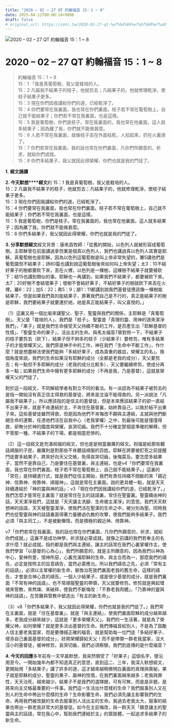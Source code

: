 ```yaml
---
title: "2020 – 02 – 27 QT 約翰福音 15：1 ~ 8"
date: 2025-04-12T00:00:24+0800
draft: false
# original_url: https://cmtc.tw/2020-02-27-qt-%e7%b4%84%e7%bf%b0%e7%a6%8f%e9%9f%b3-15%ef%bc%9a1-8
---
```


![2020 – 02 – 27 QT 約翰福音 15：1 ~ 8](/images/qt.jpg   "2020 – 02 – 27 QT 約翰福音 15：1 ~ 8")

# 2020 – 02 – 27 QT 約翰福音 15：1 ~ 8

> 約翰福音 15：1 ~ 8  
> 15：1 「我是真葡萄樹，我父是栽培的人。  
> 15：2 凡屬我不結果子的枝子，他就剪去；凡結果子的，他就修理乾淨，使枝子結果子更多。  
> 15：3 現在你們因我講給你們的道，已經乾淨了。  
> 15：4 你們要常在我裏面，我也常在你們裏面。枝子若不常在葡萄樹上，自己就不能結果子；你們若不常在我裏面，也是這樣。  
> 15：5 我是葡萄樹，你們是枝子。常在我裏面的，我也常在他裏面，這人就多結果子；因為離了我，你們就不能做甚麼。  
> 15：6 人若不常在我裏面，就像枝子丟在外面枯乾，人拾起來，扔在火裏燒了。  
> 15：7 你們若常在我裏面，我的話也常在你們裏面，凡你們所願意的，祈求，就給你們成就。  
> 15：8 你們多結果子，我父就因此得榮耀，你們也就是我的門徒了。

**1.** **經文誦讀**

**2. 今天默想****經文**約 15：1 我是真葡萄樹，我父是栽培的人。  
15：2 凡屬我不結果子的枝子，他就剪去；凡結果子的，他就修理乾淨，使枝子結果子更多。  
15：3 現在你們因我講給你們的道，已經乾淨了。  
15：4 你們要常在我裏面，我也常在你們裏面。枝子若不常在葡萄樹上，自己就不能結果子；你們若不常在我裏面，也是這樣。  
15：5 我是葡萄樹，你們是枝子。常在我裏面的，我也常在他裏面，這人就多結果子；因為離了我，你們就不能做甚麼。  
15：8 你們多結果子，我父就因此得榮耀，你們也就是我的門徒了。

**3. 分享默想經文**經文背景：康來昌牧師：「從舊約開始，以色列人就被形容成葡萄樹，主耶穌曾在前面講過拿但業是個真以色列人，我們也講過真以色列人其實是耶穌，真葡萄樹也是耶穌，因為以色列這葡萄樹是叫上帝非常失望的，賽5講他們是葡萄園但不結果子；詩80篇也講到說這葡萄樹後來如何叫上帝失望；太3：10不結好果子的樹都要砍下來，丟在火裡，以色列是一棵樹，這棵樹不結果子就要被砍下；結15也講到類似的事。耶穌也一再講到，如果我們不結果子，都要被砍下來。太7：20好樹不會結壞果子；壞樹不會結好果子，不結好果子的樹就砍下來丟在火裡。羅6：22；加5：22；弗5：9；腓1：11都講到說我們基督徒應該像一棵樹能結果子，但是如果我們真的能結果子，靠著我們自己是不行的，真正能結果子的樹是耶穌，我們要結果子就要連於祂，祂是真正能結果子，叫父喜悅的。」

（1）這裏又用一個比喻來講聖父、聖子、聖靈與我們的關係，主耶穌是「真葡萄樹」、天父是「栽培的人」、我們是「枝子」、聖靈是「真理的靈、用神的道來潔淨我們」，「果子」就是我們生命接受天父持續不斷的工作，是否產生出「耶穌基督的性情」、「聖靈生命的果子」，活出主的生命。與馬太福音7章對照一下，不結果子的枝子要剪去（砍下），結果子但不夠多的枝子（少結果子）要修剪，唯有多結果子的才能榮耀天父。我們原是神手中的工作，神在我們「生命中不斷工作」，作什麼？就是想盡辦法使我們能夠「多結好果子，成為貴重的器皿，榮耀主的名」。換個角度來說，我們的生命如果沒有耶穌的成分（全都是老我的成分），天父要剪去；有一點但不多耶穌的成分（老我的成分比較多），天父要繼續修剪，使成分再多一點；如果我們生命中擁有更多耶穌的成分（不再是我，乃是基督），這就是榮耀天父的門徒了。

對於這一段經文，不同解經學者有對立不同的看法。有一派認為不結果子被剪去的是指一開始沒有真正信主得救的基督徒，將來是沈淪不能得救的。另一派說法「凡屬我不結果子」，所以應該指的是信主的基督徒，但是本來應該結果子的卻一直結不出果子來，就是不肯連結於主，不肯住在基督裏，始終靠自己，以致於結不出果子來。這些基督徒雖然得救，但是因為他們不肯悔改不願與主連結，主就與他們斷絕生命的連繫，任憑他們活在自我中心（老我掌權）之中，到最後可能是僅僅得救，卻無分於神的國度與榮耀，哀哭切齒。我們不十分確定那個是準確的解釋，但不管那一種，不結果子的下場，都是相當悲慘的。

（2）這一段經文是充滿祝福的經文，但也是是相當嚴厲的經文。祝福是給那些聽話順服的子民，嚴厲則是對那些不肯聽話順服的百姓。耶穌在將要被釘死之前提醒門徒要多結果子，將來好向天父交帳，免得哀哭切齒，後悔莫及。要怎麼多結果子，當然不是靠自己，乃是要住在基督裏，與主連結，也是v4「你們要常在我裏面，我也常在你們裏面。枝子若不常在葡萄樹上，自己就不能結果子。」這裏的「常在」是持續進行式，就是我們從信主開始，我們有責任持續不間斷的來「親近神、信靠神、倚靠神、順服神」，這就是常在主裏面。說的更具體一點，就是天天持續連結於「神的靈與神的話」：v3「現在你們因我講給你們的道，已經乾淨了。」我們怎麼才能常在主裏面？就是常住在主的話語裏，常住在聖靈裏。聖靈藉由神的話，天天潔淨我們，這就是「天天讓主洗腳、生命被主潔淨」的意思。我們天天默想神的話語，天天被聖靈潔淨，使我們活在聖潔的生命之中，被分別為聖。同時我們也從聖靈與神的話語裏面得著力量勝過仇敵的攻擊，使我們能夠多結果子。我們必須「與主同工」，不是被動懶惰，而是積極的親近神、倚靠神。

v7「你們若常在我裏面，我的話也常在你們裏面，凡你們所願意的，祈求，就給你們成就。」這裏不是成功神學，祈求就必蒙成就。就像之前講的我們若奉主的名求什麼？就必成就。指的都是我們與主連結，讓主的話常在我們心裏掌權作主，使我們學習「以基督的心為心」，我們所願意的，就是主所願意的，因為我們以神為中心，愛神所愛，恨神所惡，心裏充滿耶穌的生命，與主合而為一，那麼我們的禱告，必定是按照主的旨意禱告，當然必蒙應允。所以我們禱告之先，必須「常有主的話語」，必須以主掌權的新生命，替換治死我們裏面老我的舊生命，這樣的禱告，才會是合神心意的禱告。一個人少結果子，或是很少基督的成分，就是我們裏面「不常有神的話語」，也不常順服聖靈的帶領，天父就要修剪。修剪就是興起環境來管教，來熬煉、來破碎，使我們不斷悔改：「不靠老我肉體」，「乃靠神的靈與神的話語」，在苦難與管教中塑造出「有主的新生命」。

（3）v8「你們多結果子，我父就因此得榮耀，你們也就是我的門徒了。」我們常在主裏面，就是「住在基督裏」，就是「與主連結」，使我們裏面耶穌的成分越來越多，老我成分越來越少，這就是「更多榮耀天父」。我們的一生活著，就是為了榮耀父神，如何榮耀？就是更多活出基督的生命。我們傳福音給別人，不是為了鼓勵人信主要老我當家，而是要傳揚正確的福音，就是幫助每一位門徒「多結好果子、增添自己裏面基督的成分」，好將榮耀歸給天父！而不是帶領一群老我當家，沒大沒小的基督徒，被神修剪，哀哭切齒，我們必須察驗，我們到底傳的是什麼福音？

**4. 今天的回應**多年前有一天早晨默想，我突然領受了「好果子」這個名字，便沿用至今。一開始幾年內都不知道真正的意思，直到這二、三年，我深入默想經文，更開始用「多結果子」講了許多的道，這才越來越稍微明白裏面的真理與奧秘。果子就是耶穌的成分，聖靈的果子、屬神的性情，在我們裏面越來越多；老我與罪性，天天治死，越來越少。結果子不是我們的選擇題，可有可無，而是是非題，是將來向主交帳最重要的一件事。我們這一生活出什麼樣的生命？我們服事別人又在別人的生命中帶出什麼樣的生命？生命影響生命，我們必須先讓主影響我們的生命，再用我們被改變的生命去服事別人活出主的生命。我過去老我太大，服事的結果也帶出一群老我非常大的基督徒。如今在主前悔改，與一群天天「願意讓主的聖靈與主的話語，常在我心中，幫助我們連結於主」的眾肢體，一起追求多結果子的新生命。